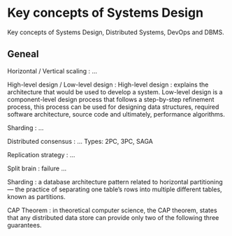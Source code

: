 # Key concepts of Systems Design

Key concepts of Systems Design, Distributed Systems, DevOps and DBMS.

<!-- [:arrow_down: Tags legend](#tags-legend) at the end of the page. -->

<!-- - []() by []() ( _:movie_camera:_ ) -->

## Geneal

Horizontal / Vertical scaling
: ...


High-level design / Low-level design
: High-level design : explains the architecture that would be used to develop a system. Low-level design is a component-level design process that follows a step-by-step refinement process, this process can be used for designing data structures, required software architecture, source code and ultimately, performance algorithms.

Sharding
: ...

Distributed consensus
: ...
Types: 2PC, 3PC, SAGA

Replication strategy
: ...

Split brain
: failure ...

Sharding
: a database architecture pattern related to horizontal partitioning — the practice of separating one table’s rows into multiple different tables, known as partitions.

CAP Theorem
: in theoretical computer science, the CAP theorem, states that any distributed data store can provide only two of the following three guarantees.

<!-- ## Tags legend -->
<!-- - ( _:movie_camera:_ ) - video material -->
<!-- - ( _short_ ) - short overview -->
